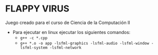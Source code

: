 # FLAPPY VIRUS

Juego creado para el curso de Ciencia de la Computación II

- Para ejecutar en linux ejecutar los siguientes comandos:
  - `g++ -c *.cpp`
  - `g++ *.o -o app -lsfml-graphics -lsfml-audio -lsfml-window -lsfml-system -lsfml-network`